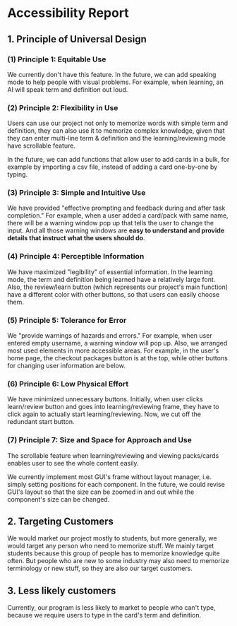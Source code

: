 # Accessibility Report

## 1. Principle of Universal Design

### (1) Principle 1: Equitable Use
We currently don't have this feature. In the future, we can add speaking mode to help people with visual problems. For example, when learning, an AI will speak term and definition out loud.

### (2) Principle 2: Flexibility in Use
Users can use our project not only to memorize words with simple term and definition, they can also use it to memorize complex knowledge, given that they can enter multi-line term & definition and the learning/reviewing mode have scrollable feature.

In the future, we can add functions that allow user to add cards in a bulk, for example by importing a csv file, instead of adding a card one-by-one by typing. 

### (3) Principle 3: Simple and Intuitive Use
We have provided "effective prompting and feedback during and after task completion." For example, when a user added a card/pack with same name, there will be a warning window pop up that tells the user to change the input. And all those warning windows are **easy to understand and provide details that instruct what the users should do**.

### (4) Principle 4: Perceptible Information
We have maximized "legibility" of essential information. In the learning mode, the term and definition being learned have a relatively large font. Also, the review/learn button (which represents our project's main function) have a different color with other buttons, so that users can easily choose them.

### (5) Principle 5: Tolerance for Error
We "provide warnings of hazards and errors." For example, when user entered empty username, a warning window will pop up. Also, we arranged most used elements in more accessible areas. For example, in the user's home page, the checkout packages button is at the top, while other buttons for changing user information are below.

### (6) Principle 6: Low Physical Effort
We have minimized unnecessary buttons. Initially, when user clicks learn/review button and goes into learning/reviewing frame, they have to click again to actually start learning/reviewing. Now, we cut off the redundant start button.

### (7) Principle 7: Size and Space for Approach and Use
The scrollable feature when learning/reviewing and viewing packs/cards enables user to see the whole content easily.

We currently implement most GUI's frame without layout manager, i.e. simply setting positions for each component. In the future, we could revise GUI's layout so that the size can be zoomed in and out while the component's size can be changed.

## 2. Targeting Customers
We would market our project mostly to students, but more generally, we would target any person who need to memorize stuff. We mainly target students because this group of people has to memorize knowledge quite often. But people who are new to some industry may also need to memorize terminology or new stuff, so they are also our target customers.

## 3. Less likely customers
Currently, our program is less likely to market to people who can't type, because we require users to type in the card's term and definition. 